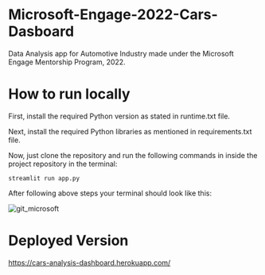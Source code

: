 # Microsoft-Engage-2022-Cars-Dasboard
Data Analysis app for Automotive Industry made under the Microsoft Engage Mentorship Program, 2022.
# How to run locally
First, install the required Python version as stated in runtime.txt file.

Next, install the required Python libraries as mentioned in requirements.txt file.

Now, just clone the repository and run the following commands in inside the project repository in the terminal:

`streamlit run app.py`

After following above steps your terminal should look like this:

![git_microsoft](https://user-images.githubusercontent.com/76600178/170869514-da35443d-37c7-4f5c-9728-d82be121239e.png)

# Deployed Version
https://cars-analysis-dashboard.herokuapp.com/
